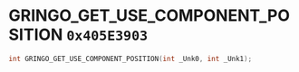 # GRINGO_GET_USE_COMPONENT_POSITION `0x405E3903`

```cpp
int GRINGO_GET_USE_COMPONENT_POSITION(int _Unk0, int _Unk1);
```